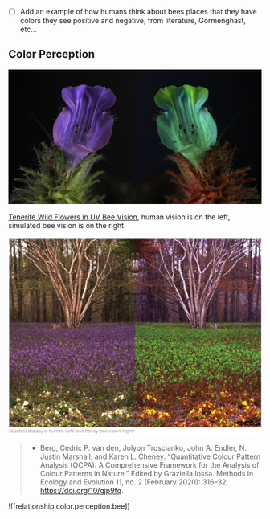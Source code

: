 - [ ] Add an example of how humans think about bees
places that they have
colors they see
positive and negative, from literature, Gormenghast, etc...
## Color Perception

![](/assets/images/Tenerife-Narrow-Leaved-Bugloss.jpg)

[Tenerife Wild Flowers in UV Bee Vision](https://www.jolyon.co.uk/2015/04/tenerife-wild-flowers-in-uv-bee-vision/), human vision is on the left, simulated bee vision is on the right.

![](/assets/images/2021-09-02-13-54-40.png)

>- Berg, Cedric P. van den, Jolyon Troscianko, John A. Endler, N. Justin Marshall, and Karen L. Cheney. “Quantitative Colour Pattern Analysis (QCPA): A Comprehensive Framework for the Analysis of Colour Patterns in Nature.” Edited by Graziella Iossa. Methods in Ecology and Evolution 11, no. 2 (February 2020): 316–32. https://doi.org/10/gjp9fq.

![[relationship.color.perception.bee]]
